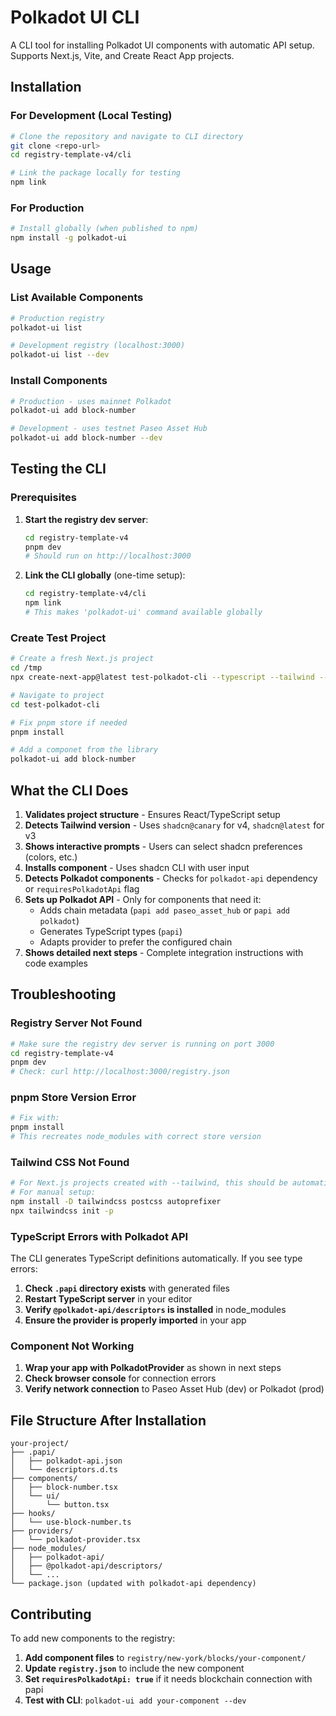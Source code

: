 # Polkadot UI CLI

A CLI tool for installing Polkadot UI components with automatic API setup.
Supports Next.js, Vite, and Create React App projects.

## Installation

### For Development (Local Testing)

```bash
# Clone the repository and navigate to CLI directory
git clone <repo-url>
cd registry-template-v4/cli

# Link the package locally for testing
npm link
```

### For Production

```bash
# Install globally (when published to npm)
npm install -g polkadot-ui
```

## Usage

### List Available Components

```bash
# Production registry
polkadot-ui list

# Development registry (localhost:3000)
polkadot-ui list --dev
```

### Install Components

```bash
# Production - uses mainnet Polkadot
polkadot-ui add block-number

# Development - uses testnet Paseo Asset Hub
polkadot-ui add block-number --dev
```

## Testing the CLI

### Prerequisites

1. **Start the registry dev server**:

   ```bash
   cd registry-template-v4
   pnpm dev
   # Should run on http://localhost:3000
   ```

2. **Link the CLI globally** (one-time setup):
   ```bash
   cd registry-template-v4/cli
   npm link
   # This makes 'polkadot-ui' command available globally
   ```

### Create Test Project

```bash
# Create a fresh Next.js project
cd /tmp
npx create-next-app@latest test-polkadot-cli --typescript --tailwind --eslint --app --src-dir=false --import-alias="@/*" --use-pnpm --turbopack

# Navigate to project
cd test-polkadot-cli

# Fix pnpm store if needed
pnpm install

# Add a componet from the library
polkadot-ui add block-number
```

## What the CLI Does

1. **Validates project structure** - Ensures React/TypeScript setup
2. **Detects Tailwind version** - Uses `shadcn@canary` for v4, `shadcn@latest`
   for v3
3. **Shows interactive prompts** - Users can select shadcn preferences (colors,
   etc.)
4. **Installs component** - Uses shadcn CLI with user input
5. **Detects Polkadot components** - Checks for `polkadot-api` dependency or
   `requiresPolkadotApi` flag
6. **Sets up Polkadot API** - Only for components that need it:
   - Adds chain metadata (`papi add paseo_asset_hub` or `papi add polkadot`)
   - Generates TypeScript types (`papi`)
   - Adapts provider to prefer the configured chain
7. **Shows detailed next steps** - Complete integration instructions with code
   examples

## Troubleshooting

### Registry Server Not Found

```bash
# Make sure the registry dev server is running on port 3000
cd registry-template-v4
pnpm dev
# Check: curl http://localhost:3000/registry.json
```

### pnpm Store Version Error

```bash
# Fix with:
pnpm install
# This recreates node_modules with correct store version
```

### Tailwind CSS Not Found

```bash
# For Next.js projects created with --tailwind, this should be automatic
# For manual setup:
npm install -D tailwindcss postcss autoprefixer
npx tailwindcss init -p
```

### TypeScript Errors with Polkadot API

The CLI generates TypeScript definitions automatically. If you see type errors:

1. **Check `.papi` directory exists** with generated files
2. **Restart TypeScript server** in your editor
3. **Verify `@polkadot-api/descriptors` is installed** in node_modules
4. **Ensure the provider is properly imported** in your app

### Component Not Working

1. **Wrap your app with PolkadotProvider** as shown in next steps
2. **Check browser console** for connection errors
3. **Verify network connection** to Paseo Asset Hub (dev) or Polkadot (prod)

## File Structure After Installation

```
your-project/
├── .papi/
│   ├── polkadot-api.json
│   └── descriptors.d.ts
├── components/
│   ├── block-number.tsx
│   └── ui/
│       └── button.tsx
├── hooks/
│   └── use-block-number.ts
├── providers/
│   └── polkadot-provider.tsx
├── node_modules/
│   ├── polkadot-api/
│   ├── @polkadot-api/descriptors/
│   └── ...
└── package.json (updated with polkadot-api dependency)
```

## Contributing

To add new components to the registry:

1. **Add component files** to `registry/new-york/blocks/your-component/`
2. **Update `registry.json`** to include the new component
3. **Set `requiresPolkadotApi: true`** if it needs blockchain connection with
   papi
4. **Test with CLI**: `polkadot-ui add your-component --dev`
